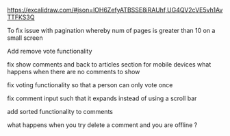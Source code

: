 https://excalidraw.com/#json=lOH6ZefyATBSSE8iRAUhf,UG4QV2cVE5vh1AvTTFKS3Q

To fix issue with pagination whereby num of pages is greater than 10 on a small screen

Add remove vote functionality

fix show comments and back to articles section for mobile devices
what happens when there are no comments to show

fix voting functionality so that a person can only vote once

fix comment input such that it expands instead of using a scroll bar

add sorted functionality to comments

what happens when you try delete a comment and you are offline ?

